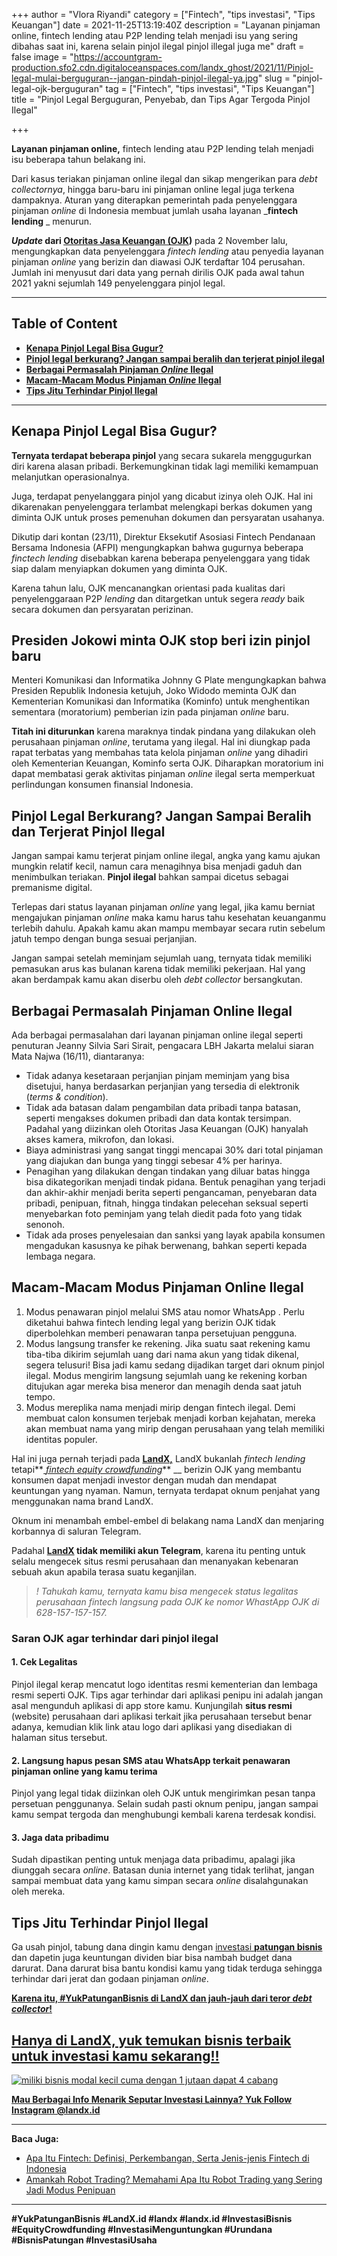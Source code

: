 +++
author = "Vlora Riyandi"
category = ["Fintech", "tips investasi", "Tips Keuangan"]
date = 2021-11-25T13:19:40Z
description = "Layanan pinjaman online, fintech lending atau P2P lending telah menjadi isu yang sering dibahas saat ini, karena selain pinjol ilegal pinjol illegal juga me"
draft = false
image = "https://accountgram-production.sfo2.cdn.digitaloceanspaces.com/landx_ghost/2021/11/Pinjol-legal-mulai-berguguran--jangan-pindah-pinjol-ilegal-ya.jpg"
slug = "pinjol-legal-ojk-berguguran"
tag = ["Fintech", "tips investasi", "Tips Keuangan"]
title = "Pinjol Legal Berguguran, Penyebab, dan Tips Agar Tergoda Pinjol Ilegal"

+++


**Layanan pinjaman online,** fintech lending atau P2P lending telah menjadi isu beberapa tahun belakang ini.

Dari kasus teriakan pinjaman online ilegal dan sikap mengerikan para _debt collectornya_, hingga baru-baru ini pinjaman online legal juga terkena dampaknya. Aturan yang diterapkan pemerintah pada penyelenggara pinjaman _online_ di Indonesia membuat jumlah usaha layanan  _**fintech lending** _ menurun.

**_Update_ dari [Otoritas Jasa Keuangan (OJK](https://www.ojk.go.id/id/kanal/iknb/financial-technology/Pages/Penyelenggara-Fintech-Lending-Terdaftar-dan-Berizin-di-OJK-per-2-November-2021.aspx))** pada 2 November lalu, mengungkapkan data penyelenggara _fintech lending_ atau penyedia layanan pinjaman _online_ yang berizin dan diawasi OJK terdaftar 104 perusahan. Jumlah ini menyusut dari data yang pernah dirilis OJK pada awal tahun 2021 yakni sejumlah 149 penyelenggara pinjol legal.

---

## Table of Content

* **[Kenapa Pinjol Legal Bisa Gugur?](https://landx.id/blog/pinjol-legal-ojk-berguguran/#kenapa-pinjol-legal-bisa-gugur)**
* **[Pinjol legal berkurang? Jangan sampai beralih dan terjerat pinjol ilegal](https://landx.id/blog/pinjol-legal-ojk-berguguran/#pinjol-legal-berkurang-jangan-sampai-beralih-dan-terjerat-pinjol-ilegal)**
* **[Berbagai Permasalah Pinjaman _Online_ Ilegal](https://landx.id/blog/pinjol-legal-ojk-berguguran/#berbagai-permasalah-pinjaman-online-ilegal)**
* **[Macam-Macam Modus Pinjaman _Online_ Ilegal](https://landx.id/blog/pinjol-legal-ojk-berguguran/#macam-macam-modus-pinjaman-online-ilegal)**
* **[Tips Jitu Terhindar Pinjol Ilegal](https://landx.id/blog/pinjol-legal-ojk-berguguran/#tips-jitu-terhindar-pinjol-ilegal)**

---

## Kenapa Pinjol Legal Bisa Gugur?

**Ternyata terdapat beberapa pinjol** yang secara sukarela menggugurkan diri karena alasan pribadi. Berkemungkinan tidak lagi memiliki kemampuan melanjutkan operasionalnya.

Juga, terdapat penyelanggara pinjol yang dicabut izinya oleh OJK. Hal ini dikarenakan penyelenggara terlambat melengkapi berkas dokumen yang diminta OJK untuk proses pemenuhan dokumen dan persyaratan usahanya.

Dikutip dari kontan (23/11), Direktur Eksekutif Asosiasi Fintech Pendanaan Bersama Indonesia (AFPI) mengungkapkan bahwa gugurnya beberapa _finctech lending_ disebabkan karena beberapa penyelenggara yang tidak siap dalam menyiapkan dokumen yang diminta OJK.

Karena tahun lalu, OJK mencanangkan orientasi pada kualitas dari penyelenggaraan P2P _lending_ dan ditargetkan untuk segera _ready_ baik secara dokumen dan persyaratan perizinan.

## Presiden Jokowi minta OJK stop beri izin pinjol baru

Menteri Komunikasi dan Informatika Johnny G Plate mengungkapkan bahwa Presiden Republik Indonesia ketujuh, Joko Widodo meminta OJK dan Kementerian Komunikasi dan Informatika (Kominfo) untuk menghentikan sementara (moratorium) pemberian izin pada pinjaman _online_ baru.

**Titah ini diturunkan** karena maraknya tindak pindana yang dilakukan oleh perusahaan pinjaman _online_, terutama yang ilegal. Hal ini diungkap pada rapat terbatas yang membahas tata kelola pinjaman _online_ yang dihadiri oleh Kementerian Keuangan, Kominfo serta OJK. Diharapkan moratorium ini dapat membatasi gerak aktivitas pinjaman _online_ ilegal serta memperkuat perlindungan konsumen finansial Indonesia.

## Pinjol Legal Berkurang? Jangan Sampai Beralih dan Terjerat Pinjol Ilegal

Jangan sampai kamu terjerat pinjam online ilegal, angka yang kamu ajukan mungkin relatif kecil, namun cara menagihnya bisa menjadi gaduh dan menimbulkan teriakan. **Pinjol ilegal** bahkan sampai dicetus sebagai premanisme digital.

Terlepas dari status layanan pinjaman _online_ yang legal, jika kamu berniat mengajukan pinjaman _online_ maka kamu harus tahu kesehatan keuanganmu terlebih dahulu. Apakah kamu akan mampu membayar secara rutin sebelum jatuh tempo dengan bunga sesuai perjanjian.

Jangan sampai setelah meminjam sejumlah uang, ternyata tidak memiliki pemasukan arus kas bulanan karena tidak memiliki pekerjaan. Hal yang akan berdampak kamu akan diserbu oleh _debt collector_ bersangkutan.

## Berbagai Permasalah Pinjaman Online Ilegal

Ada berbagai permasalahan dari layanan pinjaman online ilegal seperti penuturan Jeanny Silvia Sari Sirait, pengacara LBH Jakarta melalui siaran Mata Najwa (16/11), diantaranya:

* Tidak adanya kesetaraan perjanjian pinjam meminjam yang bisa disetujui, hanya berdasarkan perjanjian yang tersedia di elektronik (_terms & condition_).
* Tidak ada batasan dalam pengambilan data pribadi tanpa batasan, seperti mengakses dokumen pribadi dan data kontak tersimpan. Padahal yang diizinkan oleh Otoritas Jasa Keuangan (OJK) hanyalah akses kamera, mikrofon, dan lokasi.
* Biaya administrasi yang sangat tinggi mencapai 30% dari total pinjaman yang diajukan dan bunga yang tinggi sebesar 4% per harinya.
* Penagihan yang dilakukan dengan tindakan yang diluar batas hingga bisa dikategorikan menjadi tindak pidana. Bentuk penagihan yang terjadi dan akhir-akhir menjadi berita seperti pengancaman, penyebaran data pribadi, penipuan, fitnah, hingga tindakan pelecehan seksual seperti menyebarkan foto peminjam yang telah diedit pada foto yang tidak senonoh.
* Tidak ada proses penyelesaian dan sanksi yang layak apabila konsumen mengadukan kasusnya ke pihak berwenang, bahkan seperti kepada lembaga negara.

## Macam-Macam Modus Pinjaman Online Ilegal

1. Modus penawaran pinjol melalui SMS atau nomor WhatsApp . Perlu diketahui bahwa fintech lending legal yang berizin OJK tidak diperbolehkan memberi penawaran tanpa persetujuan pengguna.
2. Modus langsung transfer ke rekening. Jika suatu saat rekening kamu tiba-tiba dikirim sejumlah uang dari nama akun yang tidak dikenal, segera telusuri! Bisa jadi kamu sedang dijadikan target dari oknum pinjol ilegal. Modus mengirim langsung sejumlah uang ke rekening korban ditujukan agar mereka bisa meneror dan menagih denda saat jatuh tempo.
3. Modus mereplika nama menjadi mirip dengan fintech ilegal. Demi membuat calon konsumen terjebak menjadi korban kejahatan, mereka akan membuat nama yang mirip dengan perusahaan yang telah memiliki identitas populer.

Hal ini juga pernah terjadi pada [**LandX,**](https://landx.id/project/) LandX bukanlah _fintech lending_ tetapi**[ _fintech equity crowdfunding_](https://landx.id/project/)** __ berizin OJK yang membantu konsumen dapat menjadi investor dengan mudah dan mendapat keuntungan yang nyaman. Namun, ternyata terdapat oknum penjahat yang menggunakan nama brand LandX.

Oknum ini menambah embel-embel di belakang nama LandX dan menjaring korbannya di saluran Telegram.

Padahal  **[LandX](https://landx.id/) tidak memiliki akun Telegram**, karena itu penting untuk selalu mengecek situs resmi perusahaan dan menanyakan kebenaran sebuah akun apabila terasa suatu keganjilan.

> _! Tahukah kamu, ternyata kamu bisa mengecek status legalitas perusahaan fintech langsung pada OJK ke nomor WhastApp OJK di 628-157-157-157._

### Saran OJK agar terhindar dari pinjol ilegal

#### 1. Cek Legalitas

Pinjol ilegal kerap mencatut logo identitas resmi kementerian dan lembaga resmi seperti OJK. Tips agar terhindar dari aplikasi penipu ini adalah jangan asal mengunduh aplikasi di app store kamu. Kunjungilah **situs resmi** (website) perusahaan dari aplikasi terkait jika perusahaan tersebut benar adanya, kemudian klik link atau logo dari aplikasi yang disediakan di halaman situs tersebut.

#### 2. Langsung hapus pesan SMS atau WhatsApp terkait penawaran pinjaman online yang kamu terima

Pinjol yang legal tidak diizinkan oleh OJK untuk mengirimkan pesan tanpa persetuan penggunanya. Selain sudah pasti oknum penipu, jangan sampai kamu sempat tergoda dan menghubungi kembali karena terdesak kondisi.

#### 3. Jaga data pribadimu

Sudah dipastikan penting untuk menjaga data pribadimu, apalagi jika diunggah secara _online_. Batasan dunia internet yang tidak terlihat, jangan sampai membuat data yang kamu simpan secara _online_ disalahgunakan oleh mereka.

## Tips Jitu Terhindar Pinjol Ilegal

Ga usah pinjol, tabung dana dingin kamu dengan [investasi **patungan bisnis**](https://landx.id/) dan dapetin juga keuntungan dividen biar bisa nambah budget dana darurat. Dana darurat bisa bantu kondisi kamu yang tidak terduga sehingga terhindar dari jerat dan godaan pinjaman _online_.

**[Karena itu, #YukPatunganBisnis di LandX dan jauh-jauh dari teror _debt collector_!](https://landx.id/project/)**

## [Hanya di LandX, yuk temukan bisnis terbaik untuk investasi kamu sekarang!!](https://landx.id/)

[![miliki bisnis modal kecil cuma dengan 1 jutaan dapat 4 cabang ](https://accountgram-production.sfo2.cdn.digitaloceanspaces.com/landx_ghost/2021/11/jadi-owner-bisnis-hanya-1-jutaan-dengan-cuan-yang-sangat-menjanjikan.png)](https://landx.id/project/)

[**Mau Berbagai Info Menarik Seputar Investasi Lainnya? Yuk Follow Instagram @landx.id**](https://instagram.com/landx.id?utm_medium=copy_link)

---

**Baca Juga:**

* [Apa Itu Fintech: Definisi, Perkembangan, Serta Jenis-jenis Fintech di Indonesia](https://landx.id/blog/fintech-aman-dan-berizin-ojk-di-indonesia/)
* [Amankah Robot Trading? Memahami Apa Itu Robot Trading yang Sering Jadi Modus Penipuan](https://landx.id/blog/amankah-robot-trading/)

---

**#YukPatunganBisnis    #LandX.id    #landx         #landx.id      #InvestasiBisnis    #EquityCrowdfunding    #InvestasiMenguntungkan      #Urundana    #BisnisPatungan    #InvestasiUsaha**

